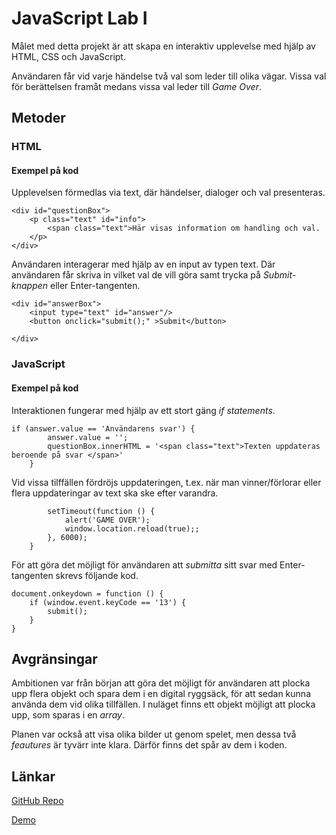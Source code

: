 # JavaScript Lab I

Målet med detta projekt är att skapa en interaktiv upplevelse med hjälp av HTML, CSS och JavaScript. 

Användaren får vid varje händelse två val som leder till olika vägar. Vissa val för berättelsen framåt medans vissa val leder till *Game Over*. 


## Metoder

### HTML
#### Exempel på kod

Upplevelsen förmedlas via text, där händelser, dialoger och val presenteras. 

```
<div id="questionBox">
    <p class="text" id="info">
        <span class="text">Här visas information om handling och val. 
    </p>
</div>
```

Användaren interagerar med hjälp av en input av typen text.
Där användaren får skriva in vilket val de vill göra samt trycka på *Submit-knappen* eller Enter-tangenten. 

```
<div id="answerBox">
    <input type="text" id="answer"/> 
    <button onclick="submit();" >Submit</button>

</div>
```

### JavaScript
#### Exempel på kod

Interaktionen fungerar med hjälp av ett stort gäng *if statements*. 
 
```
if (answer.value == 'Användarens svar') {
        answer.value = '';
        questionBox.innerHTML = '<span class="text">Texten uppdateras beroende på svar </span>'
    }
```

Vid vissa tilffällen fördröjs uppdateringen, t.ex. när man vinner/förlorar eller flera uppdateringar av text ska ske efter varandra.

```
        setTimeout(function () {
            alert('GAME OVER');
            window.location.reload(true);;
        }, 6000);
    }
```

För att göra det möjligt för användaren att *submitta* sitt svar med Enter-tangenten skrevs följande kod.

```
document.onkeydown = function () {
    if (window.event.keyCode == '13') {
        submit();
    }
}
```

## Avgränsingar

Ambitionen var från början att göra det möjligt för användaren att plocka upp flera objekt och spara dem i en digital ryggsäck, för att sedan kunna använda dem vid olika tillfällen. I nuläget finns ett objekt möjligt att plocka upp, som sparas i en *array*. 

Planen var också att visa olika bilder ut genom spelet, men dessa två *feautures* är tyvärr inte klara. Därför finns det spår av dem i koden.

## Länkar

[GitHub Repo](https://github.com/solkatt/JavaScript_Lab01.git)


[Demo](https://github.com/solkatt/JavaScript_Lab01.git)

